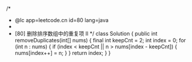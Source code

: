 /*
 * @lc app=leetcode.cn id=80 lang=java
 *
 * [80] 删除排序数组中的重复项 II
 */
class Solution {
    public int removeDuplicates(int[] nums) {
        final int keepCnt = 2;
        int index = 0;
        for (int n : nums) {
            if (index < keepCnt || n > nums[index - keepCnt]) {
                nums[index++] = n;
            }
        }
        return index;
    }
}
